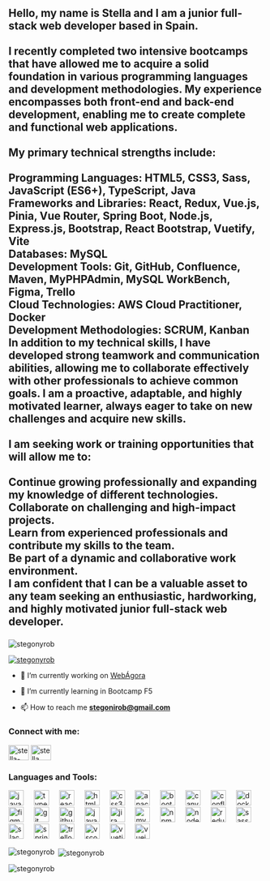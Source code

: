 <h2 align="left">Hello, my name is Stella and I am a junior full-stack web developer based in Spain.<br><br>I recently completed two intensive bootcamps that have allowed me to acquire a solid foundation in various programming languages and development methodologies. My experience encompasses both front-end and back-end development, enabling me to create complete and functional web applications.<br><br>My primary technical strengths include:<br><br>Programming Languages: HTML5, CSS3, Sass, JavaScript (ES6+), TypeScript, Java<br>Frameworks and Libraries: React, Redux, Vue.js, Pinia, Vue Router, Spring Boot, Node.js, Express.js, Bootstrap, React Bootstrap, Vuetify, Vite<br>Databases: MySQL<br>Development Tools: Git, GitHub, Confluence, Maven, MyPHPAdmin, MySQL WorkBench, Figma, Trello<br>Cloud Technologies: AWS Cloud Practitioner, Docker<br>Development Methodologies: SCRUM, Kanban<br>In addition to my technical skills, I have developed strong teamwork and communication abilities, allowing me to collaborate effectively with other professionals to achieve common goals. I am a proactive, adaptable, and highly motivated learner, always eager to take on new challenges and acquire new skills.<br><br>I am seeking work or training opportunities that will allow me to:<br><br>Continue growing professionally and expanding my knowledge of different technologies.<br>Collaborate on challenging and high-impact projects.<br>Learn from experienced professionals and contribute my skills to the team.<br>Be part of a dynamic and collaborative work environment.<br>I am confident that I can be a valuable asset to any team seeking an enthusiastic, hardworking, and highly motivated junior full-stack web developer.</h2>

###




<p align="left"> <img src="https://komarev.com/ghpvc/?username=stegonyrob&label=Profile%20views&color=0e75b6&style=flat" alt="stegonyrob" /> </p>

<p align="left"> <a href="https://github.com/ryo-ma/github-profile-trophy"><img src="https://github-profile-trophy.vercel.app/?username=stegonyrob" alt="stegonyrob" /></a> </p>

- 🔭 I’m currently working on [WebÁgora](https://github.com/Stegonyrob/WebAgora)

- 🌱 I’m currently learning in Bootcamp F5

- 📫 How to reach me **stegonirob@gmail.com**

<h3 align="left">Connect with me:</h3>
<p align="left">
<a href="https://linkedin.com/in/stella-m-gonzález-robert" target="blank"><img align="center" src="https://raw.githubusercontent.com/rahuldkjain/github-profile-readme-generator/master/src/images/icons/Social/linked-in-alt.svg" alt="stella-m-gonzález-robert" height="30" width="40" /></a>
<a href="https://fb.com/stella gonzalez" target="blank"><img align="center" src="https://raw.githubusercontent.com/rahuldkjain/github-profile-readme-generator/master/src/images/icons/Social/facebook.svg" alt="stella gonzalez" height="30" width="40" /></a>
</p>

<h3 align="left">Languages and Tools:</h3><div align="left">
  <img src="https://cdn.jsdelivr.net/gh/devicons/devicon/icons/javascript/javascript-original.svg" height="30" alt="javascript logo"  />
  <img width="12" />
  <img src="https://cdn.jsdelivr.net/gh/devicons/devicon/icons/typescript/typescript-original.svg" height="30" alt="typescript logo"  />
  <img width="12" />
  <img src="https://cdn.jsdelivr.net/gh/devicons/devicon/icons/react/react-original.svg" height="30" alt="react logo"  />
  <img width="12" />
  <img src="https://cdn.jsdelivr.net/gh/devicons/devicon/icons/html5/html5-original.svg" height="30" alt="html5 logo"  />
  <img width="12" />
  <img src="https://cdn.jsdelivr.net/gh/devicons/devicon/icons/css3/css3-original.svg" height="30" alt="css3 logo"  />
  <img width="12" />
  <img src="https://cdn.jsdelivr.net/gh/devicons/devicon/icons/apache/apache-original.svg" height="30" alt="apache logo"  />
  <img width="12" />
  <img src="https://cdn.jsdelivr.net/gh/devicons/devicon/icons/bootstrap/bootstrap-original.svg" height="30" alt="bootstrap logo"  />
  <img width="12" />
  <img src="https://cdn.jsdelivr.net/gh/devicons/devicon/icons/canva/canva-original.svg" height="30" alt="canva logo"  />
  <img width="12" />
  <img src="https://cdn.jsdelivr.net/gh/devicons/devicon/icons/confluence/confluence-original.svg" height="30" alt="confluence logo"  />
  <img width="12" />
  <img src="https://cdn.jsdelivr.net/gh/devicons/devicon/icons/docker/docker-original.svg" height="30" alt="docker logo"  />
  <img width="12" />
  <img src="https://cdn.jsdelivr.net/gh/devicons/devicon/icons/figma/figma-original.svg" height="30" alt="figma logo"  />
  <img width="12" />
  <img src="https://cdn.jsdelivr.net/gh/devicons/devicon/icons/git/git-original.svg" height="30" alt="git logo"  />
  <img width="12" />
  <img src="https://cdn.jsdelivr.net/gh/devicons/devicon/icons/github/github-original.svg" height="30" alt="github logo"  />
  <img width="12" />
  <img src="https://cdn.jsdelivr.net/gh/devicons/devicon/icons/java/java-original.svg" height="30" alt="java logo"  />
  <img width="12" />
  <img src="https://cdn.jsdelivr.net/gh/devicons/devicon/icons/jira/jira-original.svg" height="30" alt="jira logo"  />
  <img width="12" />
  <img src="https://cdn.jsdelivr.net/gh/devicons/devicon/icons/mysql/mysql-original.svg" height="30" alt="mysql logo"  />
  <img width="12" />
  <img src="https://cdn.jsdelivr.net/gh/devicons/devicon/icons/npm/npm-original-wordmark.svg" height="30" alt="npm logo"  />
  <img width="12" />
  <img src="https://cdn.jsdelivr.net/gh/devicons/devicon/icons/nodejs/nodejs-original.svg" height="30" alt="nodejs logo"  />
  <img width="12" />
  <img src="https://cdn.jsdelivr.net/gh/devicons/devicon/icons/redux/redux-original.svg" height="30" alt="redux logo"  />
  <img width="12" />
  <img src="https://cdn.jsdelivr.net/gh/devicons/devicon/icons/sass/sass-original.svg" height="30" alt="sass logo"  />
  <img width="12" />
  <img src="https://cdn.jsdelivr.net/gh/devicons/devicon/icons/slack/slack-original.svg" height="30" alt="slack logo"  />
  <img width="12" />
  <img src="https://cdn.jsdelivr.net/gh/devicons/devicon/icons/spring/spring-original.svg" height="30" alt="spring logo"  />
  <img width="12" />
  <img src="https://cdn.jsdelivr.net/gh/devicons/devicon/icons/trello/trello-plain.svg" height="30" alt="trello logo"  />
  <img width="12" />
  <img src="https://cdn.jsdelivr.net/gh/devicons/devicon/icons/vscode/vscode-original.svg" height="30" alt="vscode logo"  />
  <img width="12" />
  <img src="https://cdn.jsdelivr.net/gh/devicons/devicon/icons/vuetify/vuetify-original.svg" height="30" alt="vuetify logo"  />
  <img width="12" />
  <img src="https://cdn.jsdelivr.net/gh/devicons/devicon/icons/vuejs/vuejs-original.svg" height="30" alt="vuejs logo"  />
</div>

<p><img align="left" src="https://github-readme-stats.vercel.app/api/top-langs?username=stegonyrob&show_icons=true&locale=en&layout=compact" alt="stegonyrob" /></p>

<p>&nbsp;<img align="center" src="https://github-readme-stats.vercel.app/api?username=stegonyrob&show_icons=true&locale=en" alt="stegonyrob" /></p>

<p><img align="center" src="https://github-readme-streak-stats.herokuapp.com/?user=stegonyrob&" alt="stegonyrob" /></p>

